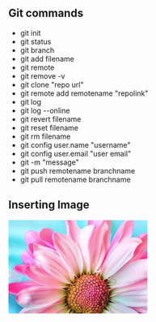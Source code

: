 ## Git commands
- git init
- git status
- git branch
- git add filename
- git remote
- git remove -v
- git clone "repo url"
- git remote add remotename "repolink"
- git log
- git log --online
- git revert filename
- git reset filename
- git rm filename
- git config user.name "username"
- git config user.email "user email"
- git -m "message"
- git push remotename branchname
- git pull remotename branchname
## Inserting Image
![lotus](https://github.com/teja493/markdownlinux-day-/blob/master/kkk.jpg)
